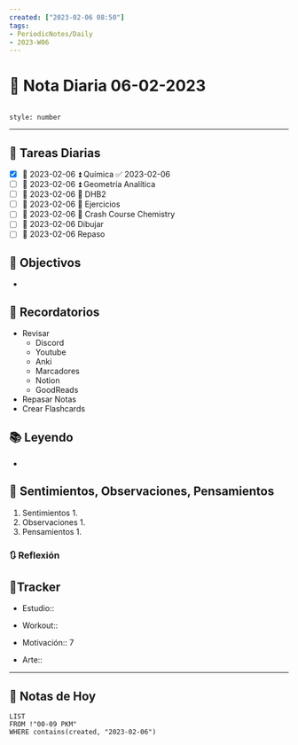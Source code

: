 ```yaml
---
created: ["2023-02-06 08:50"]
tags:
- PeriodicNotes/Daily
- 2023-W06
---
```


# 📅 Nota Diaria 06-02-2023
```toc

style: number

```

---
## 🔷 Tareas Diarias
- [x] 📅 2023-02-06 ⏫ Química ✅ 2023-02-06
- [ ] 📅 2023-02-06 ⏫ Geometría Analítica
- [ ] 📅 2023-02-06 🔼 DHB2
- [ ] 📅 2023-02-06 🔼 Ejercicios
- [ ] 📅 2023-02-06 🔽 Crash Course Chemistry
- [ ] 📅 2023-02-06 Dibujar
- [ ] 📅 2023-02-06 Repaso

## 🎯 Objectivos
- 
## 📕 Recordatorios
- Revisar
	- Discord
	- Youtube
	- Anki
	- Marcadores
	- Notion
	- GoodReads
- Repasar Notas
- Crear Flashcards

## 📚 Leyendo
- 
## 💬 Sentimientos, Observaciones, Pensamientos 
1. Sentimientos
	1. 
2. Observaciones
	1. 
3. Pensamientos
	1. 
### 🔃 Reflexión

## 🔷Tracker

- Estudio::

- Workout::

- Motivación:: 7

- Arte::
---

## 📅 Notas de Hoy
```dataview
LIST 
FROM !"00-09 PKM" 
WHERE contains(created, "2023-02-06")
```